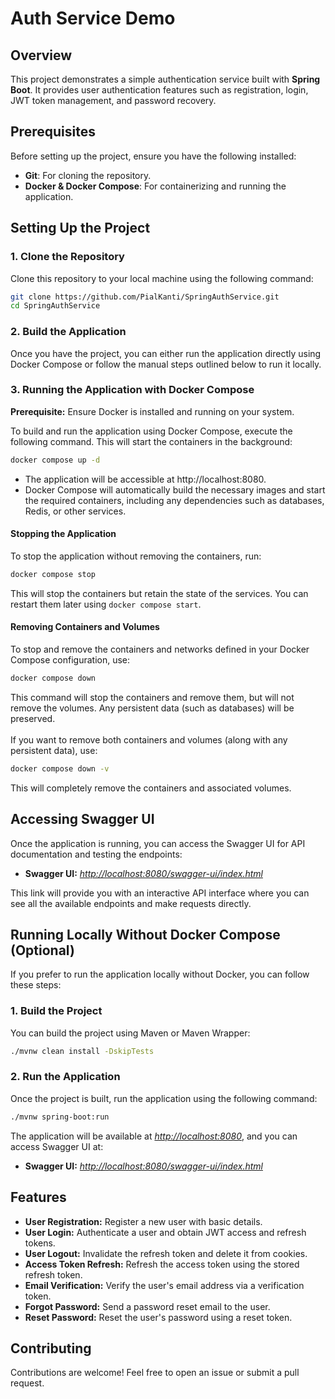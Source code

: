 # **Auth Service Demo**

## Overview
This project demonstrates a simple authentication service built with **Spring Boot**. It provides user authentication features such as registration, login, JWT token management, and password recovery.

## Prerequisites
Before setting up the project, ensure you have the following installed:
- **Git**: For cloning the repository.
- **Docker & Docker Compose**: For containerizing and running the application.

## Setting Up the Project

### 1. Clone the Repository

Clone this repository to your local machine using the following command:

```bash
git clone https://github.com/PialKanti/SpringAuthService.git
cd SpringAuthService
```

### 2. Build the Application
Once you have the project, you can either run the application directly using Docker Compose or follow the manual steps outlined below to run it locally.

### 3. Running the Application with Docker Compose
**Prerequisite:** Ensure Docker is installed and running on your system.

To build and run the application using Docker Compose, execute the following command. This will start the containers in the background:

```bash
docker compose up -d
```

- The application will be accessible at http://localhost:8080.
- Docker Compose will automatically build the necessary images and start the required containers, including any dependencies such as databases, Redis, or other services.

#### Stopping the Application

To stop the application without removing the containers, run:

```bash
docker compose stop
```
This will stop the containers but retain the state of the services. You can restart them later using `docker compose start`.

#### Removing Containers and Volumes
To stop and remove the containers and networks defined in your Docker Compose configuration, use:

```bash
docker compose down
```

This command will stop the containers and remove them, but will not remove the volumes. Any persistent data (such as databases) will be preserved.
\
\
If you want to remove both containers and volumes (along with any persistent data), use:

```bash
docker compose down -v
```

This will completely remove the containers and associated volumes.

## Accessing Swagger UI
Once the application is running, you can access the Swagger UI for API documentation and testing the endpoints:

- **Swagger UI:** *[http://localhost:8080/swagger-ui/index.html](http://localhost:8080/swagger-ui/index.html)*

This link will provide you with an interactive API interface where you can see all the available endpoints and make requests directly.

## Running Locally Without Docker Compose (Optional)
If you prefer to run the application locally without Docker, you can follow these steps:

### 1. Build the Project
You can build the project using Maven or Maven Wrapper:

```bash
./mvnw clean install -DskipTests
```

### 2. Run the Application
Once the project is built, run the application using the following command:

```bash
./mvnw spring-boot:run
```

The application will be available at *[http://localhost:8080](http://localhost:8080)*, and you can access Swagger UI at:
- **Swagger UI:** *[http://localhost:8080/swagger-ui/index.html](http://localhost:8080/swagger-ui/index.html)*

## Features
- **User Registration:** Register a new user with basic details.
- **User Login:** Authenticate a user and obtain JWT access and refresh tokens.
- **User Logout:** Invalidate the refresh token and delete it from cookies.
- **Access Token Refresh:** Refresh the access token using the stored refresh token.
- **Email Verification:** Verify the user's email address via a verification token.
- **Forgot Password:** Send a password reset email to the user.
- **Reset Password:** Reset the user's password using a reset token.

## **Contributing**
Contributions are welcome! Feel free to open an issue or submit a pull request.